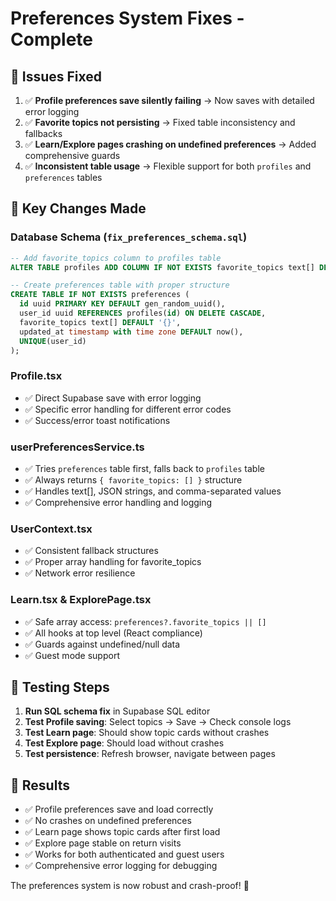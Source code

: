 # Preferences System Fixes - Complete

## 🎯 Issues Fixed

1. ✅ **Profile preferences save silently failing** → Now saves with detailed error logging
2. ✅ **Favorite topics not persisting** → Fixed table inconsistency and fallbacks
3. ✅ **Learn/Explore pages crashing on undefined preferences** → Added comprehensive guards
4. ✅ **Inconsistent table usage** → Flexible support for both `profiles` and `preferences` tables

## 🔧 Key Changes Made

### Database Schema (`fix_preferences_schema.sql`)

```sql
-- Add favorite_topics column to profiles table
ALTER TABLE profiles ADD COLUMN IF NOT EXISTS favorite_topics text[] DEFAULT '{}';

-- Create preferences table with proper structure
CREATE TABLE IF NOT EXISTS preferences (
  id uuid PRIMARY KEY DEFAULT gen_random_uuid(),
  user_id uuid REFERENCES profiles(id) ON DELETE CASCADE,
  favorite_topics text[] DEFAULT '{}',
  updated_at timestamp with time zone DEFAULT now(),
  UNIQUE(user_id)
);
```

### Profile.tsx

- ✅ Direct Supabase save with error logging
- ✅ Specific error handling for different error codes
- ✅ Success/error toast notifications

### userPreferencesService.ts

- ✅ Tries `preferences` table first, falls back to `profiles` table
- ✅ Always returns `{ favorite_topics: [] }` structure
- ✅ Handles text[], JSON strings, and comma-separated values
- ✅ Comprehensive error handling and logging

### UserContext.tsx

- ✅ Consistent fallback structures
- ✅ Proper array handling for favorite_topics
- ✅ Network error resilience

### Learn.tsx & ExplorePage.tsx

- ✅ Safe array access: `preferences?.favorite_topics || []`
- ✅ All hooks at top level (React compliance)
- ✅ Guards against undefined/null data
- ✅ Guest mode support

## 🧪 Testing Steps

1. **Run SQL schema fix** in Supabase SQL editor
2. **Test Profile saving**: Select topics → Save → Check console logs
3. **Test Learn page**: Should show topic cards without crashes
4. **Test Explore page**: Should load without crashes
5. **Test persistence**: Refresh browser, navigate between pages

## 🎉 Results

- ✅ Profile preferences save and load correctly
- ✅ No crashes on undefined preferences
- ✅ Learn page shows topic cards after first load
- ✅ Explore page stable on return visits
- ✅ Works for both authenticated and guest users
- ✅ Comprehensive error logging for debugging

The preferences system is now robust and crash-proof! 🚀

